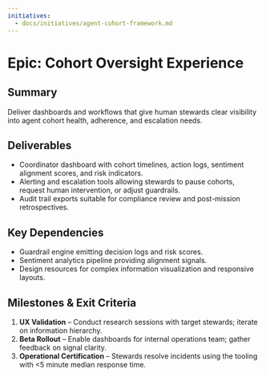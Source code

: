 ```yaml
---
initiatives:
  - docs/initiatives/agent-cohort-framework.md
---
```


# Epic: Cohort Oversight Experience

## Summary
Deliver dashboards and workflows that give human stewards clear visibility into agent cohort health, adherence, and escalation needs.

## Deliverables
- Coordinator dashboard with cohort timelines, action logs, sentiment alignment scores, and risk indicators.
- Alerting and escalation tools allowing stewards to pause cohorts, request human intervention, or adjust guardrails.
- Audit trail exports suitable for compliance review and post-mission retrospectives.

## Key Dependencies
- Guardrail engine emitting decision logs and risk scores.
- Sentiment analytics pipeline providing alignment signals.
- Design resources for complex information visualization and responsive layouts.

## Milestones & Exit Criteria
1. **UX Validation** – Conduct research sessions with target stewards; iterate on information hierarchy.
2. **Beta Rollout** – Enable dashboards for internal operations team; gather feedback on signal clarity.
3. **Operational Certification** – Stewards resolve incidents using the tooling with <5 minute median response time.
